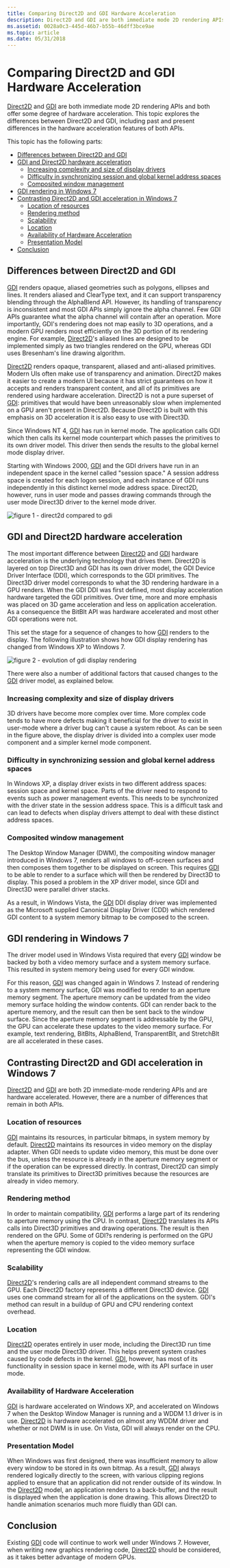 ```yaml
---
title: Comparing Direct2D and GDI Hardware Acceleration
description: Direct2D and GDI are both immediate mode 2D rendering APIs and both offer some degree of hardware acceleration.
ms.assetid: 0028a0c3-445d-46b7-b55b-46dff3bce9ae
ms.topic: article
ms.date: 05/31/2018
---
```


# Comparing Direct2D and GDI Hardware Acceleration

[Direct2D](./direct2d-portal.md) and [GDI](/windows/desktop/gdi/windows-gdi) are both immediate mode 2D rendering APIs and both offer some degree of hardware acceleration. This topic explores the differences between Direct2D and GDI, including past and present differences in the hardware acceleration features of both APIs.

This topic has the following parts:

-   [Differences between Direct2D and GDI](#differences-between-direct2d-and-gdi)
-   [GDI and Direct2D hardware acceleration](#gdi-and-direct2d-hardware-acceleration)
    -   [Increasing complexity and size of display drivers](#increasing-complexity-and-size-of-display-drivers)
    -   [Difficulty in synchronizing session and global kernel address spaces](#difficulty-in-synchronizing-session-and-global-kernel-address-spaces)
    -   [Composited window management](#composited-window-management)
-   [GDI rendering in Windows 7](#gdi-rendering-in-windows-7)
-   [Contrasting Direct2D and GDI acceleration in Windows 7](#contrasting-direct2d-and-gdi-acceleration-in-windows-7)
    -   [Location of resources](#location-of-resources)
    -   [Rendering method](#rendering-method)
    -   [Scalability](#scalability)
    -   [Location](#location-of-resources)
    -   [Availability of Hardware Acceleration](#availability-of-hardware-acceleration)
    -   [Presentation Model](#presentation-model)
-   [Conclusion](#conclusion)

## Differences between Direct2D and GDI

[GDI](/windows/desktop/gdi/windows-gdi) renders opaque, aliased geometries such as polygons, ellipses and lines. It renders aliased and ClearType text, and it can support transparency blending through the AlphaBlend API. However, its handling of transparency is inconsistent and most GDI APIs simply ignore the alpha channel. Few GDI APIs guarantee what the alpha channel will contain after an operation. More importantly, GDI's rendering does not map easily to 3D operations, and a modern GPU renders most efficiently on the 3D portion of its rendering engine. For example, [Direct2D](./direct2d-portal.md)'s aliased lines are designed to be implemented simply as two triangles rendered on the GPU, whereas GDI uses Bresenham's line drawing algorithm.

[Direct2D](./direct2d-portal.md) renders opaque, transparent, aliased and anti-aliased primitives. Modern UIs often make use of transparency and animation. Direct2D makes it easier to create a modern UI because it has strict guarantees on how it accepts and renders transparent content, and all of its primitives are rendered using hardware acceleration. Direct2D is not a pure superset of [GDI](/windows/desktop/gdi/windows-gdi): primitives that would have been unreasonably slow when implemented on a GPU aren't present in Direct2D. Because Direct2D is built with this emphasis on 3D acceleration it is also easy to use with Direct3D.

Since Windows NT 4, [GDI](/windows/desktop/gdi/windows-gdi) has run in kernel mode. The application calls GDI which then calls its kernel mode counterpart which passes the primitives to its own driver model. This driver then sends the results to the global kernel mode display driver.

Starting with Windows 2000, [GDI](/windows/desktop/gdi/windows-gdi) and the GDI drivers have run in an independent space in the kernel called "session space." A session address space is created for each logon session, and each instance of GDI runs independently in this distinct kernel mode address space. Direct2D, however, runs in user mode and passes drawing commands through the user mode Direct3D driver to the kernel mode driver.

![figure 1 - direct2d compared to gdi](images/direct2d-vs-gdi1.png)

## GDI and Direct2D hardware acceleration

The most important difference between [Direct2D](./direct2d-portal.md) and [GDI](/windows/desktop/gdi/windows-gdi) hardware acceleration is the underlying technology that drives them. Direct2D is layered on top Direct3D and GDI has its own driver model, the GDI Device Driver Interface (DDI), which corresponds to the GDI primitives. The Direct3D driver model corresponds to what the 3D rendering hardware in a GPU renders. When the GDI DDI was first defined, most display acceleration hardware targeted the GDI primitives. Over time, more and more emphasis was placed on 3D game acceleration and less on application acceleration. As a consequence the BitBlt API was hardware accelerated and most other GDI operations were not.

This set the stage for a sequence of changes to how [GDI](/windows/desktop/gdi/windows-gdi) renders to the display. The following illustration shows how GDI display rendering has changed from Windows XP to Windows 7.

![figure 2 - evolution of gdi display rendering](images/direct2d-vs-gdi2.png)

There were also a number of additional factors that caused changes to the [GDI](/windows/desktop/gdi/windows-gdi) driver model, as explained below.

### Increasing complexity and size of display drivers

3D drivers have become more complex over time. More complex code tends to have more defects making it beneficial for the driver to exist in user-mode where a driver bug can't cause a system reboot. As can be seen in the figure above, the display driver is divided into a complex user mode component and a simpler kernel mode component.

### Difficulty in synchronizing session and global kernel address spaces

In Windows XP, a display driver exists in two different address spaces: session space and kernel space. Parts of the driver need to respond to events such as power management events. This needs to be synchronized with the driver state in the session address space. This is a difficult task and can lead to defects when display drivers attempt to deal with these distinct address spaces.

### Composited window management

The Desktop Window Manager (DWM), the compositing window manager introduced in Windows 7, renders all windows to off-screen surfaces and then composes them together to be displayed on screen. This requires [GDI](/windows/desktop/gdi/windows-gdi) to be able to render to a surface which will then be rendered by Direct3D to display. This posed a problem in the XP driver model, since GDI and Direct3D were parallel driver stacks.

As a result, in Windows Vista, the [GDI](/windows/desktop/gdi/windows-gdi) DDI display driver was implemented as the Microsoft supplied Canonical Display Driver (CDD) which rendered GDI content to a system memory bitmap to be composed to the screen.

## GDI rendering in Windows 7

The driver model used in Windows Vista required that every [GDI](/windows/desktop/gdi/windows-gdi) window be backed by both a video memory surface and a system memory surface. This resulted in system memory being used for every GDI window.

For this reason, [GDI](/windows/desktop/gdi/windows-gdi) was changed again in Windows 7. Instead of rendering to a system memory surface, GDI was modified to render to an aperture memory segment. The aperture memory can be updated from the video memory surface holding the window contents. GDI can render back to the aperture memory, and the result can then be sent back to the window surface. Since the aperture memory segment is addressable by the GPU, the GPU can accelerate these updates to the video memory surface. For example, text rendering, BitBlts, AlphaBlend, TransparentBlt, and StretchBlt are all accelerated in these cases.

## Contrasting Direct2D and GDI acceleration in Windows 7

[Direct2D](./direct2d-portal.md) and [GDI](/windows/desktop/gdi/windows-gdi) are both 2D immediate-mode rendering APIs and are hardware accelerated. However, there are a number of differences that remain in both APIs.

### Location of resources

[GDI](/windows/desktop/gdi/windows-gdi) maintains its resources, in particular bitmaps, in system memory by default. [Direct2D](./direct2d-portal.md) maintains its resources in video memory on the display adapter. When GDI needs to update video memory, this must be done over the bus, unless the resource is already in the aperture memory segment or if the operation can be expressed directly. In contrast, Direct2D can simply translate its primitives to Direct3D primitives because the resources are already in video memory.

### Rendering method

In order to maintain compatibility, [GDI](/windows/desktop/gdi/windows-gdi) performs a large part of its rendering to aperture memory using the CPU. In contrast, [Direct2D](./direct2d-portal.md) translates its APIs calls into Direct3D primitives and drawing operations. The result is then rendered on the GPU. Some of GDI?s rendering is performed on the GPU when the aperture memory is copied to the video memory surface representing the GDI window.

### Scalability

[Direct2D](./direct2d-portal.md)'s rendering calls are all independent command streams to the GPU. Each Direct2D factory represents a different Direct3D device. [GDI](/windows/desktop/gdi/windows-gdi) uses one command stream for all of the applications on the system. GDI's method can result in a buildup of GPU and CPU rendering context overhead.

### Location

[Direct2D](./direct2d-portal.md) operates entirely in user mode, including the Direct3D run time and the user mode Direct3D driver. This helps prevent system crashes caused by code defects in the kernel. [GDI](/windows/desktop/gdi/windows-gdi), however, has most of its functionality in session space in kernel mode, with its API surface in user mode.

### Availability of Hardware Acceleration

[GDI](/windows/desktop/gdi/windows-gdi) is hardware accelerated on Windows XP, and accelerated on Windows 7 when the Desktop Window Manager is running and a WDDM 1.1 driver is in use. [Direct2D](./direct2d-portal.md) is hardware accelerated on almost any WDDM driver and whether or not DWM is in use. On Vista, GDI will always render on the CPU.

### Presentation Model

When Windows was first designed, there was insufficient memory to allow every window to be stored in its own bitmap. As a result, [GDI](/windows/desktop/gdi/windows-gdi) always rendered logically directly to the screen, with various clipping regions applied to ensure that an application did not render outside of its window. In the [Direct2D](./direct2d-portal.md) model, an application renders to a back-buffer, and the result is displayed when the application is done drawing. This allows Direct2D to handle animation scenarios much more fluidly than GDI can.

## Conclusion

Existing [GDI](/windows/desktop/gdi/windows-gdi) code will continue to work well under Windows 7. However, when writing new graphics rendering code, [Direct2D](./direct2d-portal.md) should be considered, as it takes better advantage of modern GPUs.

 

 
